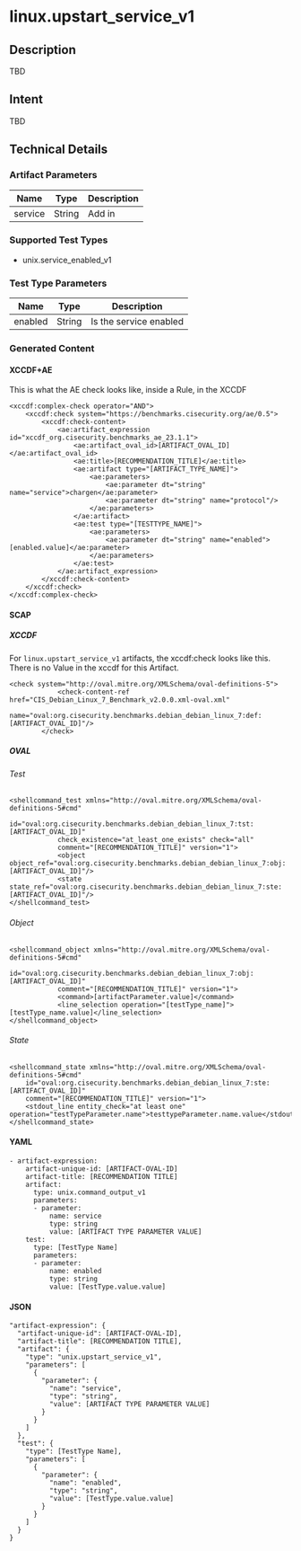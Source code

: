 # linux.upstart_service_v1

## Description
TBD

## Intent
TBD

## Technical Details
### Artifact Parameters
| Name                  |Type    | Description |
| ----------------------|--------| ----------- |
| service | String | Add in  |


### Supported Test Types
- unix.service_enabled_v1

### Test Type Parameters
| Name                  |Type    | Description |
| ----------------------|--------| ----------- |
| enabled | String | Is the service enabled |


### Generated Content
#### XCCDF+AE
This is what the AE check looks like, inside a Rule, in the XCCDF

```
<xccdf:complex-check operator="AND">
    <xccdf:check system="https://benchmarks.cisecurity.org/ae/0.5">
        <xccdf:check-content>
            <ae:artifact_expression id="xccdf_org.cisecurity.benchmarks_ae_23.1.1">
                <ae:artifact_oval_id>[ARTIFACT_OVAL_ID]</ae:artifact_oval_id>
                <ae:title>[RECOMMENDATION_TITLE]</ae:title>
                <ae:artifact type="[ARTIFACT_TYPE_NAME]">
                    <ae:parameters>
                        <ae:parameter dt="string" name="service">chargen</ae:parameter>
                        <ae:parameter dt="string" name="protocol"/>
                    </ae:parameters>
                </ae:artifact>
                <ae:test type="[TESTTYPE_NAME]">
                    <ae:parameters>
                        <ae:parameter dt="string" name="enabled">[enabled.value]</ae:parameter>
                    </ae:parameters>
                </ae:test>
            </ae:artifact_expression>
        </xccdf:check-content>
    </xccdf:check>
</xccdf:complex-check>
```

#### SCAP
##### XCCDF
For `linux.upstart_service_v1` artifacts, the xccdf:check looks like this.  There is no Value in the xccdf for this Artifact.

```
<check system="http://oval.mitre.org/XMLSchema/oval-definitions-5">
			<check-content-ref href="CIS_Debian_Linux_7_Benchmark_v2.0.0.xml-oval.xml"
				name="oval:org.cisecurity.benchmarks.debian_debian_linux_7:def:[ARTIFACT_OVAL_ID]"/>
		</check>
```

##### OVAL
###### Test

```
<shellcommand_test xmlns="http://oval.mitre.org/XMLSchema/oval-definitions-5#cmd"
			id="oval:org.cisecurity.benchmarks.debian_debian_linux_7:tst:[ARTIFACT_OVAL_ID]"
			check_existence="at_least_one_exists" check="all"
			comment="[RECOMMENDATION_TITLE]" version="1">
			<object object_ref="oval:org.cisecurity.benchmarks.debian_debian_linux_7:obj:[ARTIFACT_OVAL_ID]"/>
			<state state_ref="oval:org.cisecurity.benchmarks.debian_debian_linux_7:ste:[ARTIFACT_OVAL_ID]"/>
</shellcommand_test>
```

###### Object

```
<shellcommand_object xmlns="http://oval.mitre.org/XMLSchema/oval-definitions-5#cmd"
			id="oval:org.cisecurity.benchmarks.debian_debian_linux_7:obj:[ARTIFACT_OVAL_ID]"
			comment="[RECOMMENDATION_TITLE]" version="1">
			<command>[artifactParameter.value]</command>
			<line_selection operation="[testType_name]">[testType_name.value]</line_selection>
</shellcommand_object>
```
###### State

```
<shellcommand_state xmlns="http://oval.mitre.org/XMLSchema/oval-definitions-5#cmd"
    id="oval:org.cisecurity.benchmarks.debian_debian_linux_7:ste:[ARTIFACT_OVAL_ID]"
    comment="[RECOMMENDATION_TITLE]" version="1">
    <stdout_line entity_check="at least one" operation="testTypeParameter.name">testtypeParameter.name.value</stdout_line>
</shellcommand_state> 
```

#### YAML


```
- artifact-expression:
    artifact-unique-id: [ARTIFACT-OVAL-ID]
    artifact-title: [RECOMMENDATION TITLE]
    artifact:
      type: unix.command_output_v1
      parameters:
      - parameter: 
          name: service
          type: string
          value: [ARTIFACT TYPE PARAMETER VALUE]
    test:
      type: [TestType Name]
      parameters:
      - parameter:
          name: enabled
          type: string
          value: [TestType.value.value]
```

#### JSON

```
"artifact-expression": {
  "artifact-unique-id": [ARTIFACT-OVAL-ID],
  "artifact-title": [RECOMMENDATION TITLE],
  "artifact": {
    "type": "unix.upstart_service_v1",
    "parameters": [
      {
        "parameter": {
          "name": "service",
          "type": "string",
          "value": [ARTIFACT TYPE PARAMETER VALUE]
        }
      }
    ]
  },
  "test": {
    "type": [TestType Name],
    "parameters": [
      {
        "parameter": {
          "name": "enabled",
          "type": "string",
          "value": [TestType.value.value]
        }
      }
    ]
  }
}
```